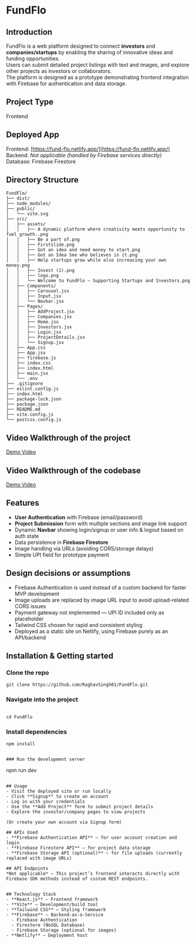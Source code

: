 # FundFlo

## Introduction
FundFlo is a web platform designed to connect **investors** and **companies/startups** by enabling the sharing of innovative ideas and funding opportunities.  
Users can submit detailed project listings with text and images, and explore other projects as investors or collaborators.  
The platform is designed as a prototype demonstrating frontend integration with Firebase for authentication and data storage.

## Project Type
Frontend

## Deployed App
Frontend: [https://fund-flo.netlify.app/](https://fund-flo.netlify.app/)  
Backend: *Not applicable (handled by Firebase services directly)*  
Database: Firebase Firestore

## Directory Structure
```
FundFlo/
├── dist/
├── node_modules/
├── public/
│   └── vite.svg
├── src/
│   ├── assets/
│   │   ├── A dynamic platform where creativity meets opportunity to fuel growth..png
│   │   ├── Be a part of.png
│   │   ├── Firstslide.png
│   │   ├── Got an idea and need money to start.png
│   │   ├── Got an Idea See who believes in it.png
│   │   ├── Help startups grow while also increasing your own money.png
│   │   ├── Invest (1).png
│   │   ├── logo.png
│   │   └── Welcome to FundFlo — Supporting Startups and Investors.png
│   ├── Components/
│   │   ├── Carousel.jsx
│   │   ├── Input.jsx
│   │   └── Navbar.jsx
│   ├── Pages/
│   │   ├── AddProject.jsx
│   │   ├── Companies.jsx
│   │   ├── Home.jsx
│   │   ├── Investors.jsx
│   │   ├── Login.jsx
│   │   ├── ProjectDetails.jsx
│   │   └── Signup.jsx
│   ├── App.css
│   ├── App.jsx
│   ├── firebase.js
│   ├── index.css
│   ├── index.html
│   ├── main.jsx
│   └── .env
├── .gitignore
├── eslint.config.js
├── index.html
├── package-lock.json
├── package.json
├── README.md
├── vite.config.js
└── postcss.config.js
```

## Video Walkthrough of the project
[Demo Video]()


## Video Walkthrough of the codebase
[Demo Video]()

## Features
- **User Authentication** with Firebase (email/password)
- **Project Submission** form with multiple sections and image link support
- Dynamic **Navbar** showing login/signup or user info & logout based on auth state
- Data persistence in **Firebase Firestore**
- Image handling via URLs (avoiding CORS/storage delays)
- Simple UPI field for prototype payment

## Design decisions or assumptions
- Firebase Authentication is used instead of a custom backend for faster MVP development
- Image uploads are replaced by image URL input to avoid upload-related CORS issues
- Payment gateway not implemented — UPI ID included only as placeholder
- Tailwind CSS chosen for rapid and consistent styling
- Deployed as a static site on Netlify, using Firebase purely as an API/backend

## Installation & Getting started

### Clone the repo
```
git clone https://github.com/RaghavSingh01/FundFlo.git
```
### Navigate into the project
```

cd FundFlo
```
### Install dependencies
```
npm install
```
```

### Run the development server
```
npm run dev
```

## Usage
- Visit the deployed site or run locally
- Click **Signup** to create an account
- Log in with your credentials
- Use the **Add Project** form to submit project details
- Explore the investor/company pages to view projects

(Or create your own account via Signup form)

## APIs Used
- **Firebase Authentication API** – for user account creation and login
- **Firebase Firestore API** – for project data storage
- **Firebase Storage API (optional)** – for file uploads (currently replaced with image URLs)

## API Endpoints
*Not applicable* — This project’s frontend interacts directly with Firebase SDK methods instead of custom REST endpoints.  


## Technology Stack
- **React.js** – Frontend framework
- **Vite** – Development/build tool
- **Tailwind CSS** – Styling framework
- **Firebase** – Backend-as-a-Service
  - Firebase Authentication
  - Firestore (NoSQL Database)
  - Firebase Storage (optional for images)
- **Netlify** – Deployment host

